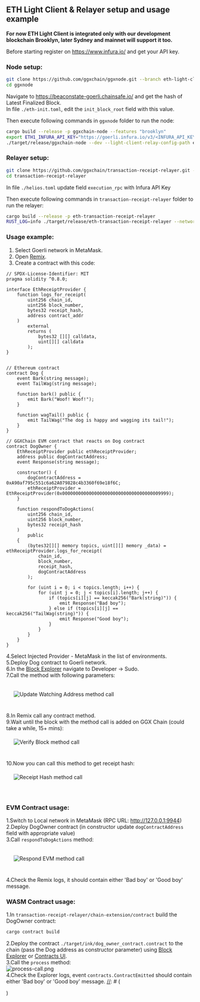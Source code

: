 ## ETH Light Client & Relayer setup and usage example

**For now ETH Light Client is integrated only with our development blockchain Brooklyn, later Sydney and mainnet will support it too.**  

Before starting register on https://www.infura.io/ and get your API key.

### Node setup:

```bash
git clone https://github.com/ggxchain/ggxnode.git --branch eth-light-client
cd ggxnode
```

Navigate to https://beaconstate-goerli.chainsafe.io/ and get the hash of Latest Finalized Block.  
In file `./eth-init.toml`, edit the `init_block_root` field with this value.

Then execute following commands in `ggxnode` folder to run the node:

```bash
cargo build --release -p ggxchain-node --features "brooklyn"
export ETH1_INFURA_API_KEY="https://goerli.infura.io/v3/<INFURA_API_KEY>"
./target/release/ggxchain-node --dev --light-client-relay-config-path eth-relay.toml --light-client-init-pallet-config-path eth-init.toml
```

### Relayer setup:

```bash
git clone https://github.com/ggxchain/transaction-receipt-relayer.git --branch relayer-integration
cd transaction-receipt-relayer
```

In file `./helios.toml` update field `execution_rpc` with Infura API Key

Then execute following commands in `transaction-receipt-relayer` folder to run the relayer:

```bash
cargo build --release -p eth-transaction-receipt-relayer
RUST_LOG=info ./target/release/eth-transaction-receipt-relayer --network goerli --database db --helios-config-path helios.toml --substrate-config-path ggxchain-config.toml
```

### Usage example:

1. Select Goerli network in MetaMask.  
2. Open [Remix](https://remix.ethereum.org/).  
3. Create a contract with this code:  

```
// SPDX-License-Identifier: MIT
pragma solidity ^0.8.0;

interface EthReceiptProvider {
    function logs_for_receipt(
        uint256 chain_id,
        uint256 block_number,
        bytes32 receipt_hash,
        address contract_addr
    )
        external
        returns (
            bytes32 [][] calldata,
            uint[][] calldata
        );
}


// Ethereum contract
contract Dog {
    event Bark(string message);
    event TailWag(string message);

    function bark() public {
        emit Bark("Woof! Woof!");
    }

    function wagTail() public {
        emit TailWag("The dog is happy and wagging its tail!");
    }
}

// GGXChain EVM contract that reacts on Dog contract
contract DogOwner {
    EthReceiptProvider public ethReceiptProvider;
    address public dogContractAddress;
    event Response(string message);

    constructor() {
        dogContractAddress = 0xA90af795c551c6a62A079828c4b3360f69e18f6C;
        ethReceiptProvider = EthReceiptProvider(0x0000000000000000000000000000000000009999);
    }

    function respondToDogActions(
        uint256 chain_id,
        uint256 block_number,
        bytes32 receipt_hash
    ) 
        public 
    {
        (bytes32[][] memory topics, uint[][] memory _data) = ethReceiptProvider.logs_for_receipt(
            chain_id,
            block_number,
            receipt_hash,
            dogContractAddress
        );

        for (uint i = 0; i < topics.length; i++) {
            for (uint j = 0; j < topics[i].length; j++) {
                if (topics[i][j] == keccak256("Bark(string)")) {
                    emit Response("Bad boy");
                } else if (topics[i][j] == keccak256("TailWag(string)")) {
                    emit Response("Good boy");
                }
            }
        }
    }
}
```

 4.Select Injected Provider - MetaMask in the list of environments.  
 5.Deploy Dog contract to Goerli network.  
 6.In the [Block Explorer](https://explorer.ggxchain.io/?rpc=ws%3A%2F%2F127.0.0.1%3A9944#/) navigate to Developer -> Sudo.  
 7.Call the method with following parameters:  
<div >
  <img src="../../assets/relayer/update-watching-address.png" alt="Update Watching Address method call" style="max-width: 900px; margin: 20px 20px 40px 20px;" />
</div>
 8.In Remix call any contract method. <br>
 9.Wait until the block with the method call is added on GGX Chain (could take a while, 15+ mins):  
<div >
  <img src="../../assets/relayer/verify-block.png" alt="Verify Block method call" style="max-width: 900px; margin: 20px 20px 40px 20px;" />
</div>
 10.Now you can call this method to get receipt hash:
<div >
  <img src="../../assets/relayer/receipt-hash.png" alt="Receipt Hash method call" style="max-width: 900px; margin: 20px 20px 40px 20px;" />
</div>

### EVM Contract usage:
1.Switch to Local network in MetaMask (RPC URL: http://127.0.0.1:9944)  
2.Deploy DogOwner contract (in constructor update `dogContractAddress` field with appropriate value)  
3.Call `respondToDogActions` method:
<div >
  <img src="../../assets/relayer/respond-evm-method.png" alt="Respond EVM method call" style="max-width: 600px; margin: 20px 20px 40px 20px;" />
</div>
4.Check the Remix logs, it should contain either 'Bad boy' or 'Good boy' message.

### WASM Contract usage:
1.In `transaction-receipt-relayer/chain-extension/contract` build the DogOwner contract:
```bash
cargo contract build
```
2.Deploy the contract `./target/ink/dog_owner_contract.contract` to the chain (pass the Dog address as constructor parameter) using [Block Explorer](../how-to-guides/how-to-deploy-rust.md) or [Contracts UI](https://contracts-ui.substrate.io/).  
3.Call the `process` method:    
  ![process-call.png](../../assets/relayer/process-call.png)  
4.Check the Explorer logs, event `contracts.ContractEmitted` should contain either 'Bad boy' or 'Good boy' message. 
[//]: # (<div>)

[//]: # (<img src="../../assets/relayer/process-call.png" alt="Process method call" style="max-width: 600px; margin: 20px 20px 40px 20px;" />)

[//]: # (</div>)